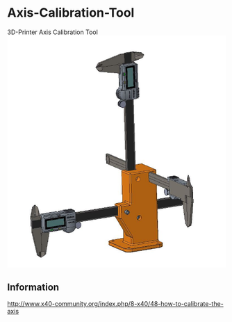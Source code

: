 # Axis-Calibration-Tool
3D-Printer Axis Calibration Tool
![image](https://github.com/x40-Community/Axis-Calibration-Tool/blob/main/XYZ_axis_calibration_tool.jpg)

## Information
http://www.x40-community.org/index.php/8-x40/48-how-to-calibrate-the-axis
